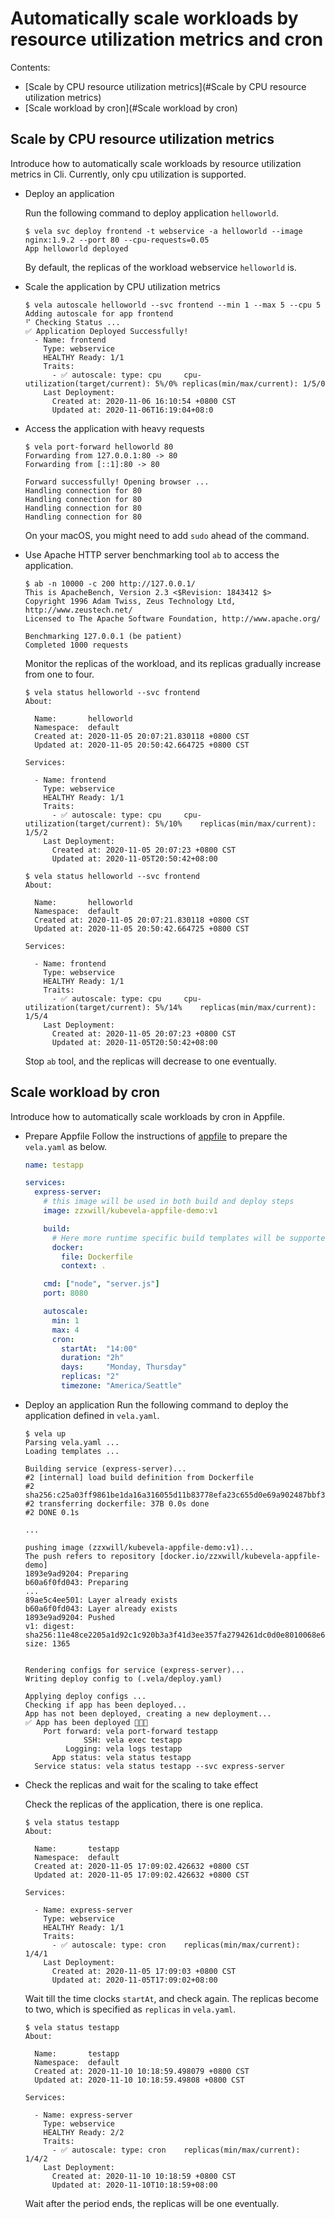 # Automatically scale workloads by resource utilization metrics and cron

Contents:
- [Scale by CPU resource utilization metrics](#Scale by CPU resource utilization metrics)
- [Scale workload by cron](#Scale workload by cron)

## Scale by CPU resource utilization metrics
Introduce how to automatically scale workloads by resource utilization metrics in Cli. Currently, only cpu utilization 
is supported.
   
- Deploy an application

  Run the following command to deploy application `helloworld`.
  
  ```
  $ vela svc deploy frontend -t webservice -a helloworld --image nginx:1.9.2 --port 80 --cpu-requests=0.05
  App helloworld deployed
  ```
  
  By default, the replicas of the workload webservice `helloworld` is.

- Scale the application by CPU utilization metrics
  ```
  $ vela autoscale helloworld --svc frontend --min 1 --max 5 --cpu 5
  Adding autoscale for app frontend
  ⠋ Checking Status ...
  ✅ Application Deployed Successfully!
    - Name: frontend
      Type: webservice
      HEALTHY Ready: 1/1
      Traits:
        - ✅ autoscale: type: cpu     cpu-utilization(target/current): 5%/0%	replicas(min/max/current): 1/5/0
      Last Deployment:
        Created at: 2020-11-06 16:10:54 +0800 CST
        Updated at: 2020-11-06T16:19:04+08:0
  ```
  
- Access the application with heavy requests
  
  ```
  $ vela port-forward helloworld 80
  Forwarding from 127.0.0.1:80 -> 80
  Forwarding from [::1]:80 -> 80
  
  Forward successfully! Opening browser ...
  Handling connection for 80
  Handling connection for 80
  Handling connection for 80
  Handling connection for 80
  ```
  
  On your macOS, you might need to add `sudo` ahead of the command.
  
- Use Apache HTTP server benchmarking tool `ab` to access the application.
  
  ```
  $ ab -n 10000 -c 200 http://127.0.0.1/
  This is ApacheBench, Version 2.3 <$Revision: 1843412 $>
  Copyright 1996 Adam Twiss, Zeus Technology Ltd, http://www.zeustech.net/
  Licensed to The Apache Software Foundation, http://www.apache.org/
  
  Benchmarking 127.0.0.1 (be patient)
  Completed 1000 requests
  ```
  
  Monitor the replicas of the workload, and its replicas gradually increase from one to four. 
  ```
  $ vela status helloworld --svc frontend
  About:
  
    Name:      	helloworld
    Namespace: 	default
    Created at:	2020-11-05 20:07:21.830118 +0800 CST
    Updated at:	2020-11-05 20:50:42.664725 +0800 CST
  
  Services:
  
    - Name: frontend
      Type: webservice
      HEALTHY Ready: 1/1
      Traits:
        - ✅ autoscale: type: cpu     cpu-utilization(target/current): 5%/10%	replicas(min/max/current): 1/5/2
      Last Deployment:
        Created at: 2020-11-05 20:07:23 +0800 CST
        Updated at: 2020-11-05T20:50:42+08:00
  ```
  
  ```
  $ vela status helloworld --svc frontend
  About:
  
    Name:      	helloworld
    Namespace: 	default
    Created at:	2020-11-05 20:07:21.830118 +0800 CST
    Updated at:	2020-11-05 20:50:42.664725 +0800 CST
  
  Services:
  
    - Name: frontend
      Type: webservice
      HEALTHY Ready: 1/1
      Traits:
        - ✅ autoscale: type: cpu     cpu-utilization(target/current): 5%/14%	replicas(min/max/current): 1/5/4
      Last Deployment:
        Created at: 2020-11-05 20:07:23 +0800 CST
        Updated at: 2020-11-05T20:50:42+08:00
  ```
  
  Stop `ab` tool, and the replicas will decrease to one eventually.


## Scale workload by cron
Introduce how to automatically scale workloads by cron in Appfile.

- Prepare Appfile
  Follow the instructions of [appfile](./devex/appfile.md) to prepare the `vela.yaml` as below.
  ```yaml
  name: testapp
  
  services:
    express-server:
      # this image will be used in both build and deploy steps
      image: zzxwill/kubevela-appfile-demo:v1
  
      build:
        # Here more runtime specific build templates will be supported, like NodeJS, Go, Python, Ruby.
        docker:
          file: Dockerfile
          context: .
  
      cmd: ["node", "server.js"]
      port: 8080
  
      autoscale:
        min: 1
        max: 4
        cron:
          startAt:  "14:00"
          duration: "2h"
          days:     "Monday, Thursday"
          replicas: "2"
          timezone: "America/Seattle"
  ```

- Deploy an application
  Run the following command to deploy the application defined in `vela.yaml`.
  
  ```
  $ vela up
  Parsing vela.yaml ...
  Loading templates ...
  
  Building service (express-server)...
  #2 [internal] load build definition from Dockerfile
  #2 sha256:c25a03ff9861be1da16a316055d11b83778efa23c655d0e69a902487bbf3c303
  #2 transferring dockerfile: 37B 0.0s done
  #2 DONE 0.1s
  
  ...
  
  pushing image (zzxwill/kubevela-appfile-demo:v1)...
  The push refers to repository [docker.io/zzxwill/kubevela-appfile-demo]
  1893e9ad9204: Preparing
  b60a6f0fd043: Preparing
  ...
  89ae5c4ee501: Layer already exists
  b60a6f0fd043: Layer already exists
  1893e9ad9204: Pushed
  v1: digest: sha256:11e48ce2205a1d92c1c920b3a3f41d3ee357fa2794261dc0d0e8010068e68da6 size: 1365
  
  
  Rendering configs for service (express-server)...
  Writing deploy config to (.vela/deploy.yaml)
  
  Applying deploy configs ...
  Checking if app has been deployed...
  App has not been deployed, creating a new deployment...
  ✅ App has been deployed 🚀🚀🚀
      Port forward: vela port-forward testapp
               SSH: vela exec testapp
           Logging: vela logs testapp
        App status: vela status testapp
    Service status: vela status testapp --svc express-server
  ```

- Check the replicas and wait for the scaling to take effect

  Check the replicas of the application, there is one replica.

  ```
  $ vela status testapp
  About:
  
    Name:      	testapp
    Namespace: 	default
    Created at:	2020-11-05 17:09:02.426632 +0800 CST
    Updated at:	2020-11-05 17:09:02.426632 +0800 CST
  
  Services:
  
    - Name: express-server
      Type: webservice
      HEALTHY Ready: 1/1
      Traits:
        - ✅ autoscale: type: cron    replicas(min/max/current): 1/4/1
      Last Deployment:
        Created at: 2020-11-05 17:09:03 +0800 CST
        Updated at: 2020-11-05T17:09:02+08:00
  ```
  
  Wait till the time clocks `startAt`, and check again. The replicas become to two, which is specified as 
  `replicas` in `vela.yaml`.
  
  ```
  $ vela status testapp
  About:
  
    Name:      	testapp
    Namespace: 	default
    Created at:	2020-11-10 10:18:59.498079 +0800 CST
    Updated at:	2020-11-10 10:18:59.49808 +0800 CST
  
  Services:
  
    - Name: express-server
      Type: webservice
      HEALTHY Ready: 2/2
      Traits:
        - ✅ autoscale: type: cron    replicas(min/max/current): 1/4/2
      Last Deployment:
        Created at: 2020-11-10 10:18:59 +0800 CST
        Updated at: 2020-11-10T10:18:59+08:00
  ```
  
  Wait after the period ends, the replicas will be one eventually.
